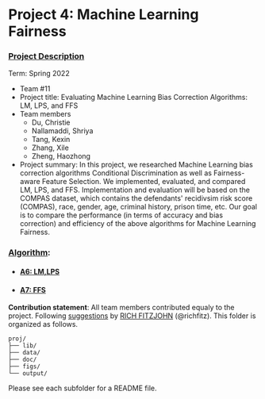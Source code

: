 # Project 4: Machine Learning Fairness

### [Project Description](doc/project4_desc.md)

Term: Spring 2022

+ Team #11
+ Project title: Evaluating Machine Learning Bias Correction Algorithms: LM, LPS, and FFS
+ Team members
	+ Du, Christie
	+ Nallamaddi, Shriya
	+ Tang, Kexin
	+ Zhang, Xile
	+ Zheng, Haozhong
+ Project summary: In this project, we researched Machine Learning bias correction algorithms Conditional Discrimination as well as Fairness-aware Feature Selection. We implemented, evaluated, and compared LM, LPS, and FFS. Implementation and evaluation will be based on the COMPAS dataset, which contains the defendants' recidivsim risk score (COMPAS), race, gender, age, criminal history, prison time, etc. Our goal is to compare the performance (in terms of accuracy and bias correction) and efficiency of the above algorithms for Machine Learning Fairness.

### [Algorithm](doc/):
+ #### [A6: LM,LPS](doc/LM%2BLPS_model.ipynb)

+ #### [A7: FFS](doc/FFS.ipynb)
	
**Contribution statement**:
All team members contributed equaly to the project.
Following [suggestions](http://nicercode.github.io/blog/2013-04-05-projects/) by [RICH FITZJOHN](http://nicercode.github.io/about/#Team) (@richfitz). This folder is organized as follows.

```
proj/
├── lib/
├── data/
├── doc/
├── figs/
└── output/
```

Please see each subfolder for a README file.
